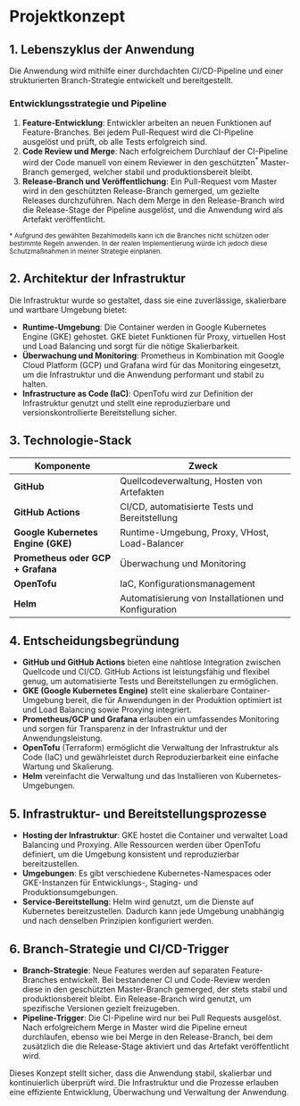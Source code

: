 # Projektkonzept

## 1. Lebenszyklus der Anwendung

Die Anwendung wird mithilfe einer durchdachten CI/CD-Pipeline und einer strukturierten Branch-Strategie entwickelt und bereitgestellt.

### Entwicklungsstrategie und Pipeline
1. **Feature-Entwicklung**: Entwickler arbeiten an neuen Funktionen auf Feature-Branches. Bei jedem Pull-Request wird die CI-Pipeline ausgelöst und prüft, ob alle Tests erfolgreich sind.
2. **Code Review und Merge**: Nach erfolgreichem Durchlauf der CI-Pipeline wird der Code manuell von einem Reviewer in den geschützten<sup>*</sup> Master-Branch gemerged, welcher stabil und produktionsbereit bleibt.
3. **Release-Branch und Veröffentlichung**: Ein Pull-Request vom Master wird in den geschützten Release-Branch gemerged, um gezielte Releases durchzuführen. Nach dem Merge in den Release-Branch wird die Release-Stage der Pipeline ausgelöst, und die Anwendung wird als Artefakt veröffentlicht.

<sub>* Aufgrund des gewählten Bezahlmodells kann ich die Branches nicht schützen oder bestimmte Regeln anwenden. In der realen Implementierung würde ich jedoch diese Schutzmaßnahmen in meiner Strategie einplanen. </sub>

## 2. Architektur der Infrastruktur

Die Infrastruktur wurde so gestaltet, dass sie eine zuverlässige, skalierbare und wartbare Umgebung bietet:

- **Runtime-Umgebung**: Die Container werden in Google Kubernetes Engine (GKE) gehostet. GKE bietet Funktionen für Proxy, virtuellen Host und Load Balancing und sorgt für die nötige Skalierbarkeit.
- **Überwachung und Monitoring**: Prometheus in Kombination mit Google Cloud Platform (GCP) und Grafana wird für das Monitoring eingesetzt, um die Infrastruktur und die Anwendung performant und stabil zu halten.
- **Infrastructure as Code (IaC)**: OpenTofu wird zur Definition der Infrastruktur genutzt und stellt eine reproduzierbare und versionskontrollierte Bereitstellung sicher.

## 3. Technologie-Stack

| Komponente                         | Zweck                                                 |
|------------------------------------|-------------------------------------------------------|
| **GitHub**                         | Quellcodeverwaltung, Hosten von Artefakten            |
| **GitHub Actions**                 | CI/CD, automatisierte Tests und Bereitstellung        |
| **Google Kubernetes Engine (GKE)** | Runtime-Umgebung, Proxy, VHost, Load-Balancer |
| **Prometheus oder GCP + Grafana**  | Überwachung und Monitoring                      |
| **OpenTofu**                       | IaC, Konfigurationsmanagement                         |
| **Helm**                           | Automatisierung von Installationen und Konfiguration  |

## 4. Entscheidungsbegründung

- **GitHub und GitHub Actions** bieten eine nahtlose Integration zwischen Quellcode und CI/CD. GitHub Actions ist leistungsfähig und flexibel genug, um automatisierte Tests und Bereitstellungen zu ermöglichen.
- **GKE (Google Kubernetes Engine)** stellt eine skalierbare Container-Umgebung bereit, die für Anwendungen in der Produktion optimiert ist und Load Balancing sowie Proxying integriert.
- **Prometheus/GCP und Grafana** erlauben ein umfassendes Monitoring und sorgen für Transparenz in der Infrastruktur und der Anwendungsleistung.
- **OpenTofu** (Terraform) ermöglicht die Verwaltung der Infrastruktur als Code (IaC) und gewährleistet durch Reproduzierbarkeit eine einfache Wartung und Skalierung.
- **Helm** vereinfacht die Verwaltung und das Installieren von Kubernetes-Umgebungen.

## 5. Infrastruktur- und Bereitstellungsprozesse

- **Hosting der Infrastruktur**: GKE hostet die Container und verwaltet Load Balancing und Proxying. Alle Ressourcen werden über OpenTofu definiert, um die Umgebung konsistent und reproduzierbar bereitzustellen.
- **Umgebungen**: Es gibt verschiedene Kubernetes-Namespaces oder GKE-Instanzen für Entwicklungs-, Staging- und Produktionsumgebungen.
- **Service-Bereitstellung**: Helm wird genutzt, um die Dienste auf Kubernetes bereitzustellen. Dadurch kann jede Umgebung unabhängig und nach denselben Prinzipien konfiguriert werden.

## 6. Branch-Strategie und CI/CD-Trigger

- **Branch-Strategie**: Neue Features werden auf separaten Feature-Branches entwickelt. Bei bestandener CI und Code-Review werden diese in den geschützten Master-Branch gemerged, der stets stabil und produktionsbereit bleibt. Ein Release-Branch wird genutzt, um spezifische Versionen gezielt freizugeben.
- **Pipeline-Trigger**: Die CI-Pipeline wird nur bei Pull Requests ausgelöst. Nach erfolgreichem Merge in Master wird die Pipeline erneut durchlaufen, ebenso wie bei Merge in den Release-Branch, bei dem zusätzlich die die Release-Stage aktiviert und das Artefakt veröffentlicht wird.

Dieses Konzept stellt sicher, dass die Anwendung stabil, skalierbar und kontinuierlich überprüft wird. Die Infrastruktur und die Prozesse erlauben eine effiziente Entwicklung, Überwachung und Verwaltung der Anwendung.
